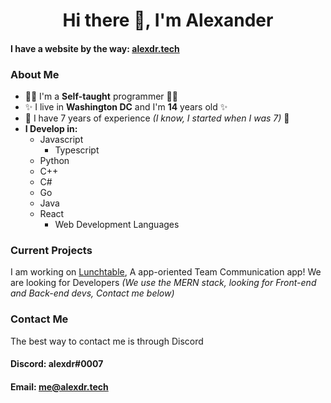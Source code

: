 # <center> Hi there 👋, I'm Alexander </center>

#### I have a website by the way: [alexdr.tech](https://alexdr.tech)

### About Me
- 👨‍💻 I'm a **Self-taught** programmer 👨‍💻
-  ✨ I live in **Washington DC** and I'm **14** years old ✨
- 👔 I have 7 years of experience *(I know, I started when I was 7)* 👔
- **I Develop in:**
  - Javascript
    - Typescript
  - Python
  - C++
  - C#
  - Go
  - Java
  - React
    - Web Development Languages 

### Current Projects
I am working on [Lunchtable](https://lunchtable.app/), A app-oriented Team Communication app! We are looking for Developers *(We use the MERN stack, looking for Front-end and Back-end devs, Contact me below)*

### Contact Me
The best way to contact me is through Discord

#### Discord: alexdr#0007
#### Email: me@alexdr.tech

<!--
**alexdr0/alexdr0** is a ✨ _special_ ✨ repository because its `README.md` (this file) appears on your GitHub profile.

Here are some ideas to get you started:

- 🔭 I’m currently working on ...
- 🌱 I’m currently learning ...
- 👯 I’m looking to collaborate on ...
- 🤔 I’m looking for help with ...
- 💬 Ask me about ...
- 📫 How to reach me: ...
- 😄 Pronouns: ...
- ⚡ Fun fact: ...
-->
